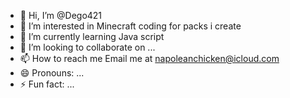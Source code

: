 - 👋 Hi, I’m @Dego421
- 👀 I’m interested in Minecraft coding for packs i create
- 🌱 I’m currently learning Java script
- 💞️ I’m looking to collaborate on ...
- 📫 How to reach me Email me at napoleanchicken@icloud.com
- 😄 Pronouns: ...
- ⚡ Fun fact: ...

<!---
Dego421/Dego421 is a ✨ special ✨ repository because its `README.md` (this file) appears on your GitHub profile.
You can click the Preview link to take a look at your changes.
--->
